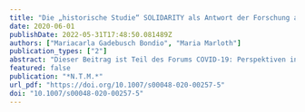 ```yaml
---
title: "Die „historische Studie“ SOLIDARITY als Antwort der Forschung auf die Sars-CoV-2 Pandemie"
date: 2020-06-01
publishDate: 2022-05-31T17:48:50.081489Z
authors: ["Mariacarla Gadebusch Bondio", "Maria Marloth"]
publication_types: ["2"]
abstract: "Dieser Beitrag ist Teil des Forums COVID-19: Perspektiven in den Geistes- und Sozialwissenschaften. Das neuartige Coronavirus (Sars-CoV-2) stellt die Weltgemeinschaft vor eine große Herausforderung. Das Wissen über das Virus und seine Eigenschaften ist lückenhaft, aber der Bedarf, politische und medizinische Entscheidungen an wissenschaftlicher Erkenntnis auszurichten ist groß. Diese Lage führt zu einer Dynamisierung der Forschung. Ein prominentes Beispiel ist die WHO-Studie SOLIDARITY. Die epistemologischen Besonderheiten und die daraus resultierenden ethischen Implikationen werden in diesem Beitrag näher beleuchtet."
featured: false
publication: "*N.T.M.*"
url_pdf: "https://doi.org/10.1007/s00048-020-00257-5"
doi: "10.1007/s00048-020-00257-5"
---
```


